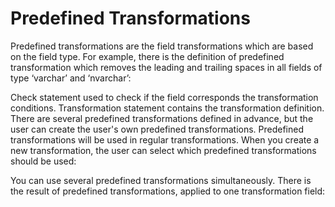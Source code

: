 # Predefined Transformations

Predefined transformations are the field transformations which are based on the field type. For example, there is the definition of predefined transformation which removes the leading and trailing spaces in all fields of type ‘varchar’ and ‘nvarchar’:

Check statement used to check if the field corresponds the transformation conditions. Transformation statement contains the transformation definition. There are several predefined transformations defined in advance, but the user can create the user's own predefined transformations. Predefined transformations will be used in regular transformations. When you create a new transformation, the user can select which predefined transformations should be used:

You can use several predefined transformations simultaneously. There is the result of predefined transformations, applied to one transformation field:
